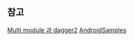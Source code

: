 
## 참고
[Multi module 과 dagger2](https://medium.com/@jsuch2362/multi-module-과-dagger2-8472492eaba3)
[AndroidSamples](https://github.com/ZeroBrain/AndroidSamples/tree/master/dagger2-module)
